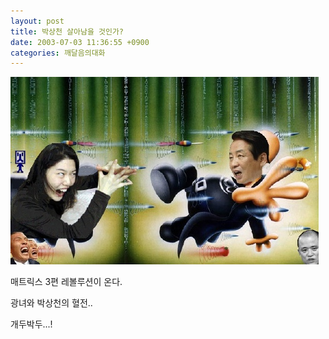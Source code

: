 ```yaml
---
layout: post
title: 박상천 살아남을 것인가?
date: 2003-07-03 11:36:55 +0900
categories: 깨달음의대화
---
```

<img src="./files/attach/images/198/272/001/1057199815.jpg" border="0" alt="" />  
  
매트릭스 3편 레볼루션이 온다.
  

  
광녀와 박상천의 혈전..
  

  
개두박두...!